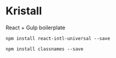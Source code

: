 # Kristall
React + Gulp boilerplate

`npm install react-intl-universal --save`

`npm install classnames --save`